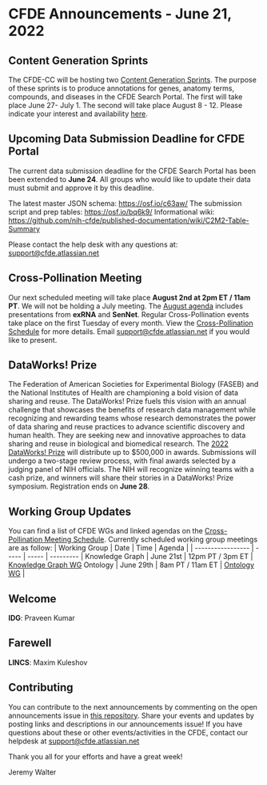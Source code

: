 # CFDE Announcements - June 21, 2022

## Content Generation Sprints
The CFDE-CC will be hosting two [Content Generation Sprints](https://nih-cfde.github.io/2022-content-generation-sprints/). The purpose of these sprints is to produce annotations for genes, anatomy terms, compounds, and diseases in the CFDE Search Portal. The first will take place June 27- July 1. The second will take place August 8 - 12. Please indicate your interest and availability [here](https://forms.gle/zppvKfF5NQPXj4sr9). 

## Upcoming Data Submission Deadline for CFDE Portal
The current data submission deadline for the CFDE Search Portal has been been extended to **June 24**. All groups who would like to update their data must submit and approve it by this deadline.

The latest master JSON schema: https://osf.io/c63aw/
The submission script and prep tables: https://osf.io/bq6k9/
Informational wiki: https://github.com/nih-cfde/published-documentation/wiki/C2M2-Table-Summary

Please contact the help desk with any questions at: [support@cfde.atlassian.net](mailto:support@cfde.atlassian.net)

## Cross-Pollination Meeting
Our next scheduled meeting will take place **August 2nd at 2pm ET / 11am PT**.  We will not be holding a July meeting. The [August agenda](https://docs.google.com/document/d/1XKPhtaO9uT41dfEgmJchjC-pg0PYO_onWlowMl4AQGM/edit?usp=sharing) includes presentations from **exRNA** and **SenNet**. Regular Cross-Pollination events take place on the first Tuesday of every month. View the [Cross-Pollination Schedule](https://docs.google.com/spreadsheets/d/1hQAeOLkivUZZnwZ_KxfGw3neezMaWbrPk9nnFiKfQGA/edit?usp=sharing) for more details. Email [support@cfde.atlassian.net](mailto:support@cfde.atlassian.net) if you would like to present.

## DataWorks! Prize
The Federation of American Societies for Experimental Biology (FASEB) and the National Institutes of Health are championing a bold vision of data sharing and reuse. The DataWorks! Prize fuels this vision with an annual challenge that showcases the benefits of research data management while recognizing and rewarding teams whose research demonstrates the power of data sharing and reuse practices to advance scientific discovery and human health. They are seeking new and innovative approaches to data sharing and reuse in biological and biomedical research. The [2022 DataWorks! Prize](https://gcc02.safelinks.protection.outlook.com/?url=https%3A%2F%2Fclick.icptrack.com%2Ficp%2Frelay.php%3Fr%3D40524122%26msgid%3D389205%26act%3D35CB%26c%3D1433802%26pid%3D955646%26destination%3Dhttp%253A%252F%252Fwww.herox.com%252Fdataworks%26cf%3D6604%26v%3D6b0f294cee7c2f90194a34fd0dd74ee3c9c164baeb31cd692265b1511c46b12b&data=05%7C01%7Chaluk.resat%40nih.gov%7C590f60c97951402974a108da337057aa%7C14b77578977342d58507251ca2dc2b06%7C0%7C0%7C637878854846540848%7CUnknown%7CTWFpbGZsb3d8eyJWIjoiMC4wLjAwMDAiLCJQIjoiV2luMzIiLCJBTiI6Ik1haWwiLCJXVCI6Mn0%3D%7C3000%7C%7C%7C&sdata=o5fRCMPp%2Fs1Whz2WnBg66SXyPLiA%2F9KUu23tekeXavY%3D&reserved=0) will distribute up to $500,000 in awards. Submissions will undergo a two-stage review process, with final awards selected by a judging panel of NIH officials. The NIH will recognize winning teams with a cash prize, and winners will share their stories in a DataWorks! Prize symposium. Registration ends on **June 28**.

## Working Group Updates
You can find a list of CFDE WGs and linked agendas on the [Cross-Pollination Meeting Schedule](https://docs.google.com/spreadsheets/d/1hQAeOLkivUZZnwZ_KxfGw3neezMaWbrPk9nnFiKfQGA/edit?usp=sharing). Currently scheduled working group meetings are as follow: 
| Working Group | Date | Time | Agenda |
| ----------------- | ----- | ----- | --------- | 
Knowledge Graph | June 21st | 12pm PT / 3pm ET | [Knowledge Graph WG](https://docs.google.com/document/d/1WvpkLxWPW0XxZsam6jEJeEUQr2sQ0EWC/edit?usp=sharing&ouid=111367545760360703840&rtpof=true&sd=true)
Ontology | June 29th | 8am PT / 11am ET | [Ontology WG](https://docs.google.com/document/d/1VoHHBeWfol6XNJa3kzOnOFuTaIrcLYbqKYQcOnj1oh4/edit?usp=sharing) |

## Welcome
**IDG**: Praveen Kumar

## Farewell
**LINCS**: Maxim Kuleshov

## Contributing
You can contribute to the next announcements by commenting on the open announcements issue in [this repository](https://github.com/nih-cfde/announcements/issues). Share your events and updates by posting links and descriptions in our announcements issue! If you have questions about these or other events/activities in the CFDE, contact our helpdesk at support@cfde.atlassian.net

Thank you all for your efforts and have a great week!

Jeremy Walter
